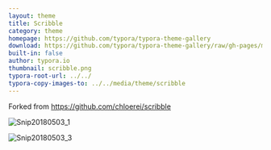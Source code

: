 ```yaml
---
layout: theme
title: Scribble 
category: theme
homepage: https://github.com/typora/typora-theme-gallery
download: https://github.com/typora/typora-theme-gallery/raw/gh-pages/media/theme/scribble/scribble.zip
built-in: false
author: typora.io
thumbnail: scribble.png
typora-root-url: ../../
typora-copy-images-to: ../../media/theme/scribble
---
```


Forked from <https://github.com/chloerei/scribble>

![Snip20180503_1](/media/theme/scribble/Snip20180503_1.png)

![Snip20180503_3](/media/theme/scribble/Snip20180503_3.png)